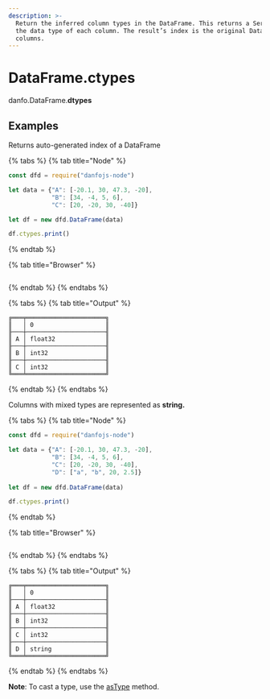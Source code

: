 ```yaml
---
description: >-
  Return the inferred column types in the DataFrame. This returns a Series with
  the data type of each column. The result’s index is the original DataFrame’s
  columns.
---
```


# DataFrame.ctypes

danfo.DataFrame.**dtypes**&#x20;

## **Examples**

Returns auto-generated  index of a DataFrame

{% tabs %}
{% tab title="Node" %}
```javascript
const dfd = require("danfojs-node")

let data = {"A": [-20.1, 30, 47.3, -20],
            "B": [34, -4, 5, 6], 
            "C": [20, -20, 30, -40]}

let df = new dfd.DataFrame(data)

df.ctypes.print()
```
{% endtab %}

{% tab title="Browser" %}
```
```
{% endtab %}
{% endtabs %}

{% tabs %}
{% tab title="Output" %}
```
╔═══╤══════════════════════╗
║   │ 0                    ║
╟───┼──────────────────────╢
║ A │ float32              ║
╟───┼──────────────────────╢
║ B │ int32                ║
╟───┼──────────────────────╢
║ C │ int32                ║
╚═══╧══════════════════════╝
```
{% endtab %}
{% endtabs %}

Columns with mixed types are represented as **string.**

{% tabs %}
{% tab title="Node" %}
```javascript
const dfd = require("danfojs-node")

let data = {"A": [-20.1, 30, 47.3, -20],
            "B": [34, -4, 5, 6], 
            "C": [20, -20, 30, -40],
            "D": ["a", "b", 20, 2.5]}
            
let df = new dfd.DataFrame(data)

df.ctypes.print()
```
{% endtab %}

{% tab title="Browser" %}
```
```
{% endtab %}
{% endtabs %}

{% tabs %}
{% tab title="Output" %}
```
╔═══╤══════════════════════╗
║   │ 0                    ║
╟───┼──────────────────────╢
║ A │ float32              ║
╟───┼──────────────────────╢
║ B │ int32                ║
╟───┼──────────────────────╢
║ C │ int32                ║
╟───┼──────────────────────╢
║ D │ string               ║
╚═══╧══════════════════════╝
```
{% endtab %}
{% endtabs %}

**Note**: To cast a type, use the [asType](dataframe.astype.md) method.
